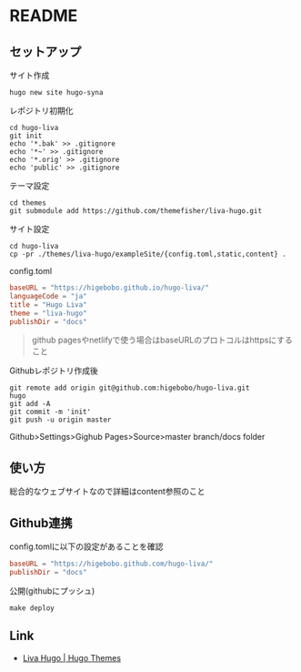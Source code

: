# README

## セットアップ

サイト作成

```shell
hugo new site hugo-syna
```

レポジトリ初期化

```shell
cd hugo-liva
git init
echo '*.bak' >> .gitignore
echo '*~' >> .gitignore
echo '*.orig' >> .gitignore
echo 'public' >> .gitignore
```

テーマ設定

```shell
cd themes 
git submodule add https://github.com/themefisher/liva-hugo.git
```

サイト設定

```shell
cd hugo-liva
cp -pr ./themes/liva-hugo/exampleSite/{config.toml,static,content} .
```

config.toml

```toml
baseURL = "https://higebobo.github.io/hugo-liva/"
languageCode = "ja"
title = "Hugo Liva"
theme = "liva-hugo"
publishDir = "docs"
```

> github pagesやnetlifyで使う場合はbaseURLのプロトコルはhttpsにすること

Githubレポジトリ作成後

```shell
git remote add origin git@github.com:higebobo/hugo-liva.git
hugo
git add -A
git commit -m 'init'
git push -u origin master
```

Github>Settings>Gighub Pages>Source>master branch/docs folder

## 使い方

総合的なウェブサイトなので詳細はcontent参照のこと

## Github連携

config.tomlに以下の設定があることを確認

```toml
baseURL = "https://higebobo.github.com/hugo-liva/"
publishDir = "docs"
```

公開(githubにプッシュ)

```shell
make deploy
```

## Link

* [Liva Hugo \| Hugo Themes](https://themes.gohugo.io/liva-hugo/)
